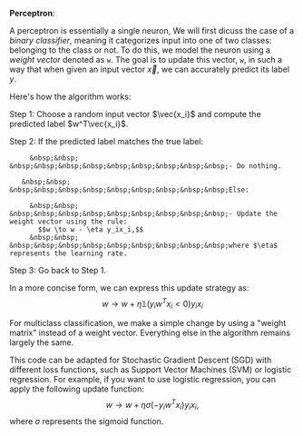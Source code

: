 **Perceptron**:

A perceptron is essentially a single neuron, We will first dicuss the case of a *binary classifier*, meaning it categorizes input into one of two classes: belonging to the class or not. To do this, we model the neuron using a *weight vector* denoted as `w`. The goal is to update this vector, `w`, in such a way that when given an input vector $\vec{x}$, we can accurately predict its label $y$.

Here's how the algorithm works:

Step 1: Choose a random input vector $\vec{x_i}$ and compute the predicted label $w^T\vec{x_i}$.

Step 2: If the predicted label matches the true label:

         &nbsp;&nbsp; &nbsp;&nbsp;&nbsp;&nbsp;&nbsp;&nbsp;&nbsp;&nbsp;&nbsp;- Do nothing.
         
       &nbsp;&nbsp; &nbsp;&nbsp;&nbsp;&nbsp;&nbsp;&nbsp;&nbsp;&nbsp;&nbsp;Else:
       
         &nbsp;&nbsp; &nbsp;&nbsp;&nbsp;&nbsp;&nbsp;&nbsp;&nbsp;&nbsp;&nbsp;- Update the weight vector using the rule:  
           $$w \to w - \eta y_ix_i,$$
         &nbsp;&nbsp; &nbsp;&nbsp;&nbsp;&nbsp;&nbsp;&nbsp;&nbsp;&nbsp;&nbsp;where $\eta$ represents the learning rate.

Step 3: Go back to Step 1.

In a more concise form, we can express this update strategy as:
$$w \to w + \eta \mathbb{1}(y_iw^Tx_i < 0)y_ix_i$$

For multiclass classification, we make a simple change by using a "weight matrix" instead of a weight vector. Everything else in the algorithm remains largely the same.

This code can be adapted for Stochastic Gradient Descent (SGD) with different loss functions, such as Support Vector Machines (SVM) or logistic regression. For example, if you want to use logistic regression, you can apply the following update function:
$$w \to w + \eta \sigma(-y_iw^Tx_i)y_ix_i,$$
where $\sigma$ represents the sigmoid function.

